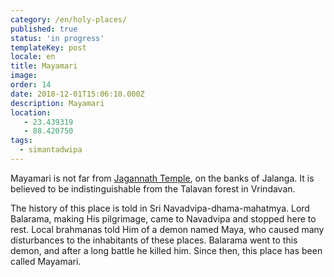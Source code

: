 ```yaml
---
category: /en/holy-places/
published: true
status: 'in progress'
templateKey: post
locale: en
title: Mayamari
image:
order: 14
date: 2018-12-01T15:06:10.000Z
description: Mayamari
location:
   - 23.439319
   - 88.420750
tags:
  - simantadwipa
---
```

Mayamari is not far from [Jagannath Temple](/en/jagannath-temple), on the banks of Jalanga. It is believed to be indistinguishable from the Talavan forest in Vrindavan.

The history of this place is told in Sri Navadvipa-dhama-mahatmya. Lord Balarama, making His pilgrimage, came to Navadvipa and stopped here to rest. Local brahmanas told Him of a demon named Maya, who caused many disturbances to the inhabitants of these places. Balarama went to this demon, and after a long battle he killed him. Since then, this place has been called Mayamari.

<tbd locale="en" url="mailto:haribol@mayapur.live"></tbd>
